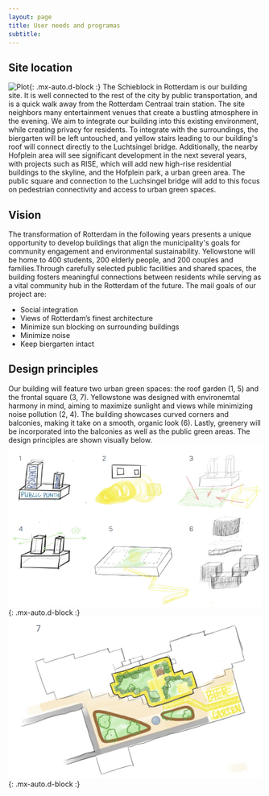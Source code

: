 ```yaml
---
layout: page
title: User needs and programas
subtitle: 
---
```


## Site location
![Plot](/assets/img/plot.jpeg){: .mx-auto.d-block :}
The Schieblock in Rotterdam is our building site. It is well connected to the rest of the city by public transportation, and is a quick walk away from the Rotterdam Centraal train station. The site neighbors many entertainment venues that create a bustling atmosphere in the evening. We aim to integrate our building into this existing environment, while creating privacy for residents. To integrate with the surroundings, the biergarten  will be left untouched, and yellow stairs leading to our building's roof will connect directly to the Luchtsingel bridge. Additionally, the nearby Hofplein area will see significant development in the next several years, with projects such as RISE, which will add new high-rise residential buildings to the skyline, and the Hofplein park, a urban green area. The public square and connection to the Luchsingel bridge will add to this focus on pedestrian connectivity and access to urban green spaces.

## Vision
The transformation of Rotterdam in the following years presents a unique opportunity to develop buildings that align the municipality's goals for community engagement and environmental sustainability. Yellowstone will be home to 400 students, 200 elderly people, and 200 couples and families.Through carefully selected public facilities and shared spaces, the building fosters meaningful connections between residents while serving as a vital community hub in the Rotterdam of the future.
The mail goals of our project are:
- Social integration
- Views of Rotterdam’s finest architecture
- Minimize sun blocking on surrounding buildings
- Minimize noise
- Keep biergarten intact

## Design principles
Our building will feature two urban green spaces: the roof garden (1, 5) and the frontal square (3, 7). Yellowstone was designed with environemtal harmony in mind, aiming to maximize sunlight and views while minimizing noise pollution (2, 4). The building showcases curved corners and balconies, making it take on a smooth, organic look (6). Lastly, greenery will be incorporated into the balconies as well as the public green areas.
The design principles are shown visually below.
![Design principles 1](/assets/img/design-principles1.png){: .mx-auto.d-block :}
![Design principles 2](/assets/img/design-principles2.png){: .mx-auto.d-block :}

